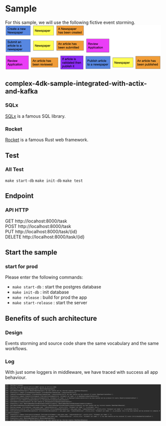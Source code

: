 # Sample
For this sample, we will use the following fictive event storming. <br/>
![](../../../docs/news_paper_event_storming.png)

## complex-4dk-sample-integrated-with-actix-and-kafka

### SQLx
<a href="https://github.com/launchbadge/sqlx">SQLx</a> is a famous SQL library.

### Rocket
<a href="https://rocket.rs/">Rocket</a> is a famous Rust web framework.

## Test

### All Test
`make start-db`
`make init-db`
`make test`

## Endpoint
### API HTTP
GET http://locahost:8000/task <br/>
POST http://localhost:8000/task <br/>
PUT http://localhost:8000/task/{id} <br/>
DELETE http://localhost:8000/task/{id} <br/>

## Start the sample
### start for prod
Please enter the following commands:
- `make start-db` : start the postgres database
- `make init-db` : init database
- `make release` : build for prod the app
- `make start-release` : start the server


## Benefits of such architecture
### Design
Events storming and source code share the same vocabulary and the same workflows.

### Log

With just some loggers in middleware, we have traced with success all app behaviour.

![](../../../docs/logger_trace.png)
